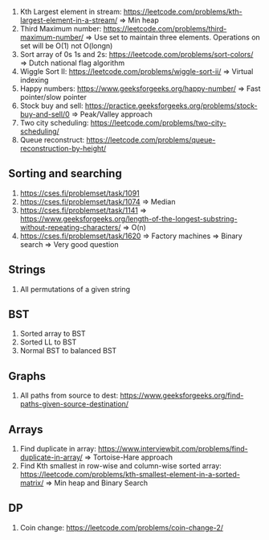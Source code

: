1. Kth Largest element in stream: https://leetcode.com/problems/kth-largest-element-in-a-stream/ => Min heap
2. Third Maximum number: https://leetcode.com/problems/third-maximum-number/ => Use set to maintain three elements. Operations on set will be O(1) not O(longn)
3. Sort array of 0s 1s and 2s: https://leetcode.com/problems/sort-colors/ => Dutch national flag algorithm
4. Wiggle Sort II: https://leetcode.com/problems/wiggle-sort-ii/ => Virtual indexing
5. Happy numbers: https://www.geeksforgeeks.org/happy-number/ => Fast pointer/slow pointer
6. Stock buy and sell: https://practice.geeksforgeeks.org/problems/stock-buy-and-sell/0 => Peak/Valley approach
7. Two city scheduling: https://leetcode.com/problems/two-city-scheduling/
8. Queue reconstruct: https://leetcode.com/problems/queue-reconstruction-by-height/

## Sorting and searching
1. https://cses.fi/problemset/task/1091
2. https://cses.fi/problemset/task/1074 => Median
3. https://cses.fi/problemset/task/1141 => https://www.geeksforgeeks.org/length-of-the-longest-substring-without-repeating-characters/ => O(n)
4. https://cses.fi/problemset/task/1620 => Factory machines => Binary search => Very good question
## Strings
1. All permutations of a given string
## BST
1. Sorted array to BST
2. Sorted LL to BST
3. Normal BST to balanced BST

## Graphs
1. All paths from source to dest: https://www.geeksforgeeks.org/find-paths-given-source-destination/

## Arrays
1. Find duplicate in array: https://www.interviewbit.com/problems/find-duplicate-in-array/ => Tortoise-Hare approach
2. Find Kth smallest in row-wise and column-wise sorted array: https://leetcode.com/problems/kth-smallest-element-in-a-sorted-matrix/ => Min heap and Binary Search

## DP
1. Coin change: https://leetcode.com/problems/coin-change-2/
